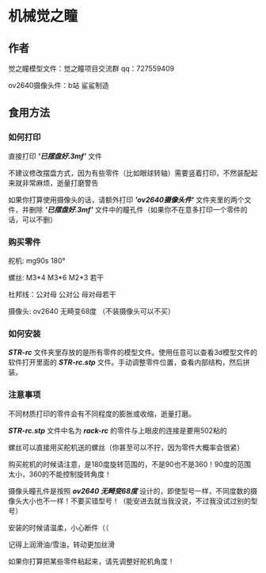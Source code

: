 # 机械觉之瞳
## 作者
觉之瞳模型文件：觉之瞳项目交流群 qq：727559409

ov2640摄像头件：b站 鲨鲨制造


## 食用方法
### 如何打印
直接打印 ***'已摆盘好.3mf'*** 文件

不建议修改摆盘方式，因为有些零件（比如眼球转轴）需要竖着打印，不然装配起来就非常麻烦，逝量打磨警告

如果你打算使用摄像头的话，请额外打印 ***'ov2640摄像头件'*** 文件夹里的两个文件，并删除 ***'已摆盘好.3mf'*** 文件中的瞳孔件（如果你不在意多打印一个零件的话，可以不删）


### 购买零件
舵机: mg90s 180° 

螺丝: M3\*4 M3\*6 M2\*3 若干

杜邦线：公对母 公对公 母对母若干

摄像头: ov2640 无畸变68度 （不装摄像头可以不买）


### 如何安装
***STR-rc*** 文件夹里存放的是所有零件的模型文件。使用任意可以查看3d模型文件的软件打开里面的 ***STR-rc.stp*** 文件。手动调整零件位置，查看内部结构，然后拼装。


### 注意事项
不同材质打印的零件会有不同程度的膨胀或收缩，逝量打磨。

***STR-rc.stp*** 文件中名为 ***rack-rc*** 的零件与上眼皮的连接是要用502粘的

螺丝可以直接用买舵机送的螺丝（你甚至可以不拧，因为零件大概率会很紧）

购买舵机的时候请注意，是180度旋转范围的，不是90也不是360！90度的范围太小，360的不能控制旋转角度！

摄像头瞳孔件是按照 ***ov2640 无畸变68度*** 设计的，即使型号一样，不同度数的摄像头大小也不一样！不要买错型号！（能安进去就当我没说，不过我没试过别的型号）

安装的时候请温柔，小心断件（（

记得上润滑油/雪油，转动更加丝滑

如果你打算把某些零件粘起来，请先调整好舵机角度！

